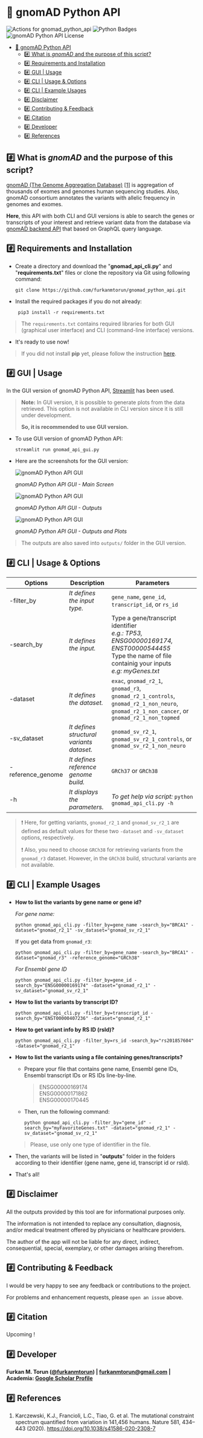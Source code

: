 # 🧬 gnomAD Python API

![Actions for gnomad_python_api](https://github.com/furkanmtorun/gnomad_python_api/workflows/Actions%20for%20gnomad_python_api/badge.svg)
![Python Badges](https://img.shields.io/badge/Tested_with_Python-3.6%20%7C%203.7%20%7C%203.8-blue)
![gnomAD Python API License](https://img.shields.io/badge/License-%20GPL--3.0-green)

- [🧬 gnomAD Python API](#-gnomad-python-api)
  - [:hash: What is *gnomAD* and the purpose of this script?](#hash-what-is-gnomad-and-the-purpose-of-this-script)
  - [:hash: Requirements and Installation](#hash-requirements-and-installation)
  - [:hash: GUI | Usage](#hash-gui--usage)
  - [:hash: CLI | Usage & Options](#hash-cli--usage--options)
  - [:hash: CLI | Example Usages](#hash-cli--example-usages)
  - [:hash: Disclaimer](#hash-disclaimer)
  - [:hash: Contributing & Feedback](#hash-contributing--feedback)
  - [:hash: Citation](#hash-citation)
  - [:hash: Developer](#hash-developer)
  - [:hash: References](#hash-references)

## :hash: What is *gnomAD* and the purpose of this script?
[gnomAD (The Genome Aggregation Database)](http://gnomad.broadinstitute.org/) [[1]](#hash-references) is aggregation of thousands of exomes and genomes human sequencing studies. Also, gnomAD consortium annotates the variants with allelic frequency in genomes and exomes.

**Here**, this API with both CLI and GUI versions is able to search the genes or transcripts of your interest and retrieve variant data from the database via [gnomAD backend API](https://gnomad.broadinstitute.org/api) that based on GraphQL query language.

## :hash: Requirements and Installation
 - Create a directory and download the "**gnomad_api_cli.py**" and "**requirements.txt**" files or clone the repository via Git using following command:
 
 	`git clone https://github.com/furkanmtorun/gnomad_python_api.git`

 - Install the required packages if you do not already:
 
	` pip3 install -r requirements.txt`

  > The `requirements.txt` contains required libraries for both GUI (graphical user interface) and CLI (command-line interface) versions.

- It's ready to use now! 

> If you did not install **pip** yet, please follow the instruction [here](https://pip.pypa.io/en/stable/installing/).

## :hash: GUI | Usage

In the GUI version of gnomAD Python API, [Streamlit](https://www.streamlit.io/) has been used.

> **Note:** In GUI version, it is possible to generate plots from the data retrieved. 
> This option is not available in CLI version since it is still under development. 
>
> **So, it is recommended to use GUI version.**

- To use GUI version of gnomAD Python API:

  `streamlit run gnomad_api_gui.py`


- Here are the screenshots for the GUI version:

  ![gnomAD Python API GUI](img/main_screen.png)

  _gnomAD Python API GUI - Main Screen_

  ![gnomAD Python API GUI](img/results.png)

  _gnomAD Python API GUI - Outputs_

  ![gnomAD Python API GUI](img/results_2.png)

  _gnomAD Python API GUI - Outputs and Plots_

> The outputs are also saved into `outputs/` folder in the GUI version. 

## :hash: CLI | Usage & Options
| Options | Description | Parameters |
|--|--|--|
| -filter_by | *It defines the input type.* |`gene_name`, `gene_id`, `transcript_id`, or  `rs_id` |
| -search_by | *It defines the input.* | Type a gene/transcript identifier <br> *e.g.: TP53, ENSG00000169174, ENST00000544455* <br> Type the name of file containig your inputs <br> *e.g: myGenes.txt*
| -dataset | *It defines the dataset.* | `exac`, `gnomad_r2_1`, `gnomad_r3`, `gnomad_r2_1_controls`, `gnomad_r2_1_non_neuro`, `gnomad_r2_1_non_cancer`, or `gnomad_r2_1_non_topmed`
| -sv_dataset | *It defines structural variants dataset.* | `gnomad_sv_r2_1`, `gnomad_sv_r2_1_controls`, or `gnomad_sv_r2_1_non_neuro`
| -reference_genome | *It defines reference genome build.* | `GRCh37` or `GRCh38`
| -h | *It displays the parameters.* | *To get help via script:* `python gnomad_api_cli.py -h`


> ❗ Here, for getting variants, `gnomad_r2_1` and `gnomad_sv_r2_1` are defined as default values for these two `-dataset` and `-sv_dataset` options, respectively.
>
>
> ❗ Also, you need to choose `GRCh38` for retrieving variants from the `gnomad_r3` dataset. However, in the `GRCh38` build, structural variants are not available. 

## :hash: CLI | Example Usages
- **How to list the variants by gene name or gene id?**

  *For gene name:*

  `python gnomad_api_cli.py -filter_by=gene_name -search_by="BRCA1" -dataset="gnomad_r2_1" -sv_dataset="gnomad_sv_r2_1"`

  If you get data from `gnomad_r3`:

  `python gnomad_api_cli.py -filter_by=gene_name -search_by="BRCA1" -dataset="gnomad_r3" -reference_genome="GRCh38"`

  *For Ensembl gene ID* 

  `python gnomad_api_cli.py -filter_by=gene_id -search_by="ENSG00000169174" -dataset="gnomad_r2_1" -sv_dataset="gnomad_sv_r2_1"`

- **How to list the variants by transcript ID?**

  `python gnomad_api_cli.py -filter_by=transcript_id -search_by="ENST00000407236" -dataset="gnomad_r2_1"`

- **How to get variant info by RS ID (rsId)?**
  
  `python gnomad_api_cli.py -filter_by=rs_id -search_by="rs201857604" -dataset="gnomad_r2_1"`

- **How to list the variants using a file containing genes/transcripts?**

  - Prepare your file that contains gene name, Ensembl gene IDs, Ensembl transcript IDs or RS IDs line-by-line. 
	> ENSG00000169174 <br> ENSG00000171862  <br> ENSG00000170445

  - Then, run the following command:
  
    `python gnomad_api_cli.py -filter_by="gene_id" -search_by="myFavoriteGenes.txt" -dataset="gnomad_r2_1" -sv_dataset="gnomad_sv_r2_1"`

  > Please, use only one type of identifier in the file.

- Then, the variants will be listed in "**outputs**" folder in the folders according to their identifier (gene name, gene id, transcript id or rsId).
  
-  That's all!

## :hash: Disclaimer
All the outputs provided by this tool are for informational purposes only. 

The information is not intended to replace any consultation, diagnosis, and/or medical treatment offered by physicians or healthcare providers.

The author of the app will not be liable for any direct, indirect, consequential, special, exemplary, or other damages arising therefrom.

## :hash: Contributing & Feedback
I would be very happy to see any feedback or contributions to the project.

For problems and enhancement requests, please `open an issue` above. 

## :hash: Citation
Upcoming !

## :hash: Developer
**Furkan M. Torun ([@furkanmtorun](http://github.com/furkanmtorun)) |  [furkanmtorun@gmail.com](mailto:furkanmtorun@gmail.com) |
Academia: [Google Scholar Profile](https://scholar.google.com/citations?user=d5ZyOZ4AAAAJ)**

## :hash: References
1. Karczewski, K.J., Francioli, L.C., Tiao, G. et al. The mutational constraint spectrum quantified from variation in 141,456 humans. Nature 581, 434–443 (2020). https://doi.org/10.1038/s41586-020-2308-7


